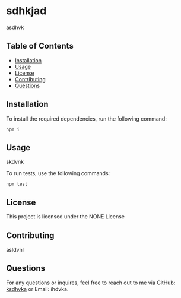 # sdhkjad



asdhvk

## Table of Contents
- [Installation](#installation)
- [Usage](#usage)
- [License](#license)
- [Contributing](#contributing)
- [Questions](#questions)

## Installation 
To install the required dependencies, run the following command:

```
npm i
```

## Usage
skdvnk

To run tests, use the following commands:

```
npm test
```

## License
This project is licensed under the NONE License


## Contributing
asldvnl


## Questions
For any questions or inquires, feel free to reach out to me via GitHub:
[ksdhvka](https://github.com/ksdhvka) or Email: ihdvka.

